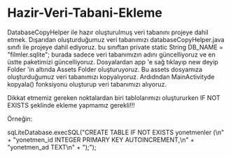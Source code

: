 # Hazir-Veri-Tabani-Ekleme
DatabaseCopyHelper ile hazır oluşturulmuş veri tabanını projeye dahil etmek.
Dışarıdan oluşturduğumuz veri tabanımızı databaseCopyHelper.java sınıfı ile projeye dahil ediyoruz.
bu sınıftan private static String DB_NAME = "filmler.sqlite"; burada sadece veri tabanımızın adını güncelliyoruz ve en üstte paketimizi güncelliyoruz.
Dosyalardan app 'e sağ tıklayıp new deyip Folder 'in altında Assets Folder oluşturuyoruz. Bu assets dosyamıza oluşturduğumuz 
veri tabanımızı kopyalıyoruz. Ardıdndan MainActivityde kopyala() fonksiyonu oluşturup veri tabanımızı alıyoruz.

Dikkat etmemiz gereken noktalardan biri tablolarımızı oluştururken IF NOT EXISTS şeklinde ekleme yapmamız gerekli!!!

Örneğin:

sqLiteDatabase.execSQL("CREATE TABLE IF NOT EXISTS yonetmenler  (\n" +
                "yonetmen_id INTEGER PRIMARY KEY AUTOINCREMENT,\n" +
                "yonetmen_ad TEXT\n" +
                ");"); 
